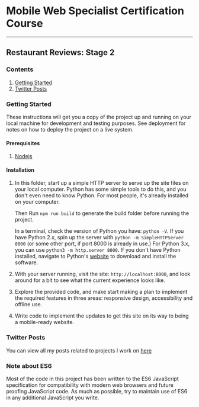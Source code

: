 # Mobile Web Specialist Certification Course
---

## Restaurant Reviews: Stage 2

### Contents
  1. [Getting Started](getting-started)
  2. [Twitter Posts](twitter-posts)
  
### Getting Started

These instructions will get you a copy of the project up and running on your local machine for development and testing purposes. See deployment for notes on how to deploy the project on a live system.

#### Prerequisites

1. [Nodejs](https://nodejs.org/en/download/)

#### Installation

1. In this folder, start up a simple HTTP server to serve up the site files on your local computer. Python has some simple tools to do this, and you don't even need to know Python. For most people, it's already installed on your computer. 

   Then Run `npm run build` to generate the build folder before running the project.

   In a terminal, check the version of Python you have: `python -V`. If you have Python 2.x, spin up the server with `python -m SimpleHTTPServer 8000` (or some other port, if port 8000 is already in use.) For Python 3.x, you can use `python3 -m http.server 8000`. If you don't have Python installed, navigate to Python's [website](https://www.python.org/) to download and install the software.

2. With your server running, visit the site: `http://localhost:8000`, and look around for a bit to see what the current experience looks like.
3. Explore the provided code, and make start making a plan to implement the required features in three areas: responsive design, accessibility and offline use.
4. Write code to implement the updates to get this site on its way to being a mobile-ready website.

### Twitter Posts

You can view all my posts related to projects I work on [here](https://twitter.com/SaraiyaTwisha)
### Note about ES6

Most of the code in this project has been written to the ES6 JavaScript specification for compatibility with modern web browsers and future proofing JavaScript code. As much as possible, try to maintain use of ES6 in any additional JavaScript you write. 



